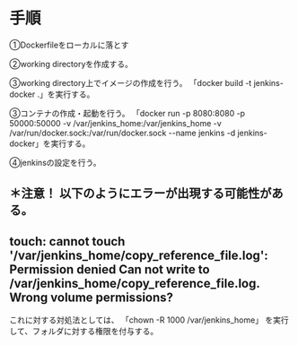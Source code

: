 # 手順

➀Dockerfileをローカルに落とす

➁working directoryを作成する。

➂working directory上でイメージの作成を行う。
「docker build -t jenkins-docker .」を実行する。

➂コンテナの作成・起動を行う。
「docker run -p 8080:8080 -p 50000:50000 -v /var/jenkins_home:/var/jenkins_home -v /var/run/docker.sock:/var/run/docker.sock --name jenkins -d jenkins-docker」を実行する。

➃jenkinsの設定を行う。

＊注意！
以下のようにエラーが出現する可能性がある。
----
touch: cannot touch '/var/jenkins_home/copy_reference_file.log': Permission denied
Can not write to /var/jenkins_home/copy_reference_file.log. Wrong volume permissions?
----
これに対する対処法としては、
「chown -R 1000 /var/jenkins_home」
を実行して、フォルダに対する権限を付与する。

